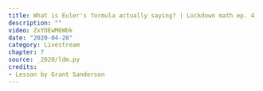 ```yaml
---
title: What is Euler's formula actually saying? | Lockdown math ep. 4
description: ""
video: ZxYOEwM6Wbk
date: "2020-04-28"
category: Livestream
chapter: 7
source: _2020/ldm.py
credits:
- Lesson by Grant Sanderson
---
```

